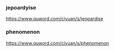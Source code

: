 ### jepoardyise
https://www.quword.com/ciyuan/s/jeopardise
### phenomenon
https://www.quword.com/ciyuan/s/phenomenon